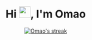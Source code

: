 <h1 align="center">Hi <img src="https://raw.githubusercontent.com/MartinHeinz/MartinHeinz/master/wave.gif" width="30px">, I'm Omao</h1>

<p align="center">
    <a href="https://github.com/omaomach/github-readme-streak-stats">
        <img title="🔥 Get streak stats for your profile at git.io/streak-stats" alt="Omao's streak" src="https://github-readme-streak-stats.herokuapp.com/?user=omaomach&theme=black-ice&hide_border=true&stroke=0000&background=060A0CD0"/>
    </a>
</p>

